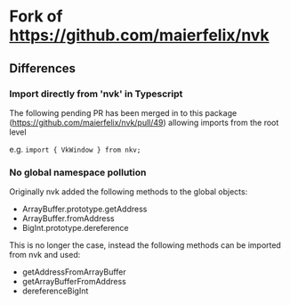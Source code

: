 # Fork of https://github.com/maierfelix/nvk

## Differences

### Import directly from 'nvk' in Typescript
The following pending PR has been merged in to this package (https://github.com/maierfelix/nvk/pull/49) allowing imports from the root level

e.g. `import { VkWindow } from nkv;`

### No global namespace pollution
Originally nvk added the following methods to the global objects:
- ArrayBuffer.prototype.getAddress
- ArrayBuffer.fromAddress
- BigInt.prototype.dereference

This is no longer the case, instead the following methods can be imported from nvk and used:
- getAddressFromArrayBuffer
- getArrayBufferFromAddress
- dereferenceBigInt
